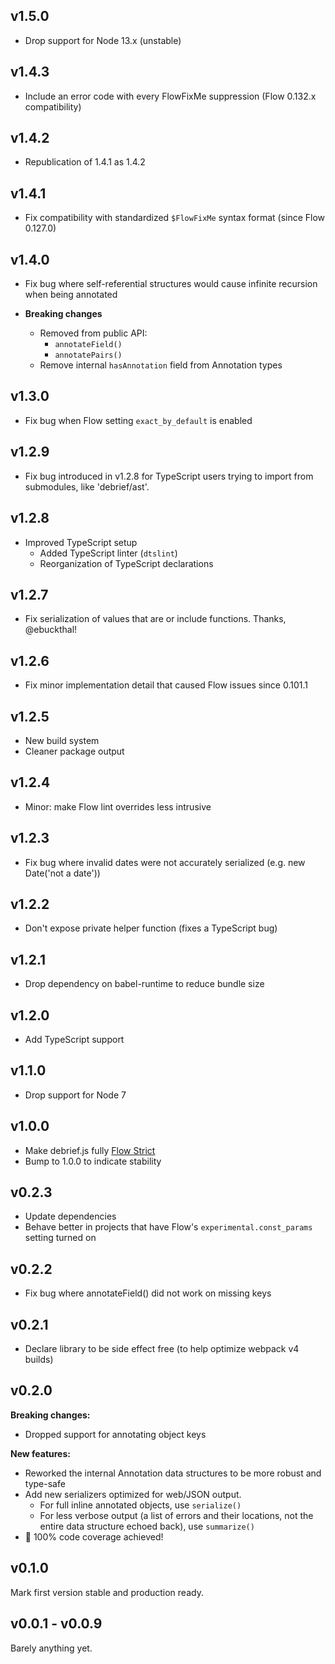 ## v1.5.0

-   Drop support for Node 13.x (unstable)

## v1.4.3

-   Include an error code with every FlowFixMe suppression (Flow 0.132.x
    compatibility)

## v1.4.2

-   Republication of 1.4.1 as 1.4.2

## v1.4.1

-   Fix compatibility with standardized `$FlowFixMe` syntax format (since Flow
    0.127.0)

## v1.4.0

-   Fix bug where self-referential structures would cause infinite recursion when
    being annotated

-   **Breaking changes**
    -   Removed from public API:
        -   `annotateField()`
        -   `annotatePairs()`
    -   Remove internal `hasAnnotation` field from Annotation types

## v1.3.0

-   Fix bug when Flow setting `exact_by_default` is enabled

## v1.2.9

-   Fix bug introduced in v1.2.8 for TypeScript users trying to import from
    submodules, like 'debrief/ast'.

## v1.2.8

-   Improved TypeScript setup
    -   Added TypeScript linter (`dtslint`)
    -   Reorganization of TypeScript declarations

## v1.2.7

-   Fix serialization of values that are or include functions. Thanks,
    @ebuckthal!

## v1.2.6

-   Fix minor implementation detail that caused Flow issues since 0.101.1

## v1.2.5

-   New build system
-   Cleaner package output

## v1.2.4

-   Minor: make Flow lint overrides less intrusive

## v1.2.3

-   Fix bug where invalid dates were not accurately serialized
    (e.g. new Date('not a date'))

## v1.2.2

-   Don't expose private helper function (fixes a TypeScript bug)

## v1.2.1

-   Drop dependency on babel-runtime to reduce bundle size

## v1.2.0

-   Add TypeScript support

## v1.1.0

-   Drop support for Node 7

## v1.0.0

-   Make debrief.js fully [Flow Strict](https://flow.org/en/docs/strict/)
-   Bump to 1.0.0 to indicate stability

## v0.2.3

-   Update dependencies
-   Behave better in projects that have Flow's `experimental.const_params`
    setting turned on

## v0.2.2

-   Fix bug where annotateField() did not work on missing keys

## v0.2.1

-   Declare library to be side effect free (to help optimize webpack v4 builds)

## v0.2.0

**Breaking changes:**

-   Dropped support for annotating object keys

**New features:**

-   Reworked the internal Annotation data structures to be more robust and
    type-safe
-   Add new serializers optimized for web/JSON output.
    -   For full inline annotated objects, use `serialize()`
    -   For less verbose output (a list of errors and their locations, not the
        entire data structure echoed back), use `summarize()`
-   💯 100% code coverage achieved!

## v0.1.0

Mark first version stable and production ready.

## v0.0.1 - v0.0.9

Barely anything yet.
